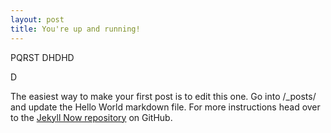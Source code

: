 ```yaml
---
layout: post
title: You're up and running!
---
```



PQRST   DHDHD


D


The easiest way to make your first post is to edit this one. Go into /_posts/ and update the Hello World markdown file. For more instructions head over to the [Jekyll Now repository](https://github.com/barryclark/jekyll-now) on GitHub.
